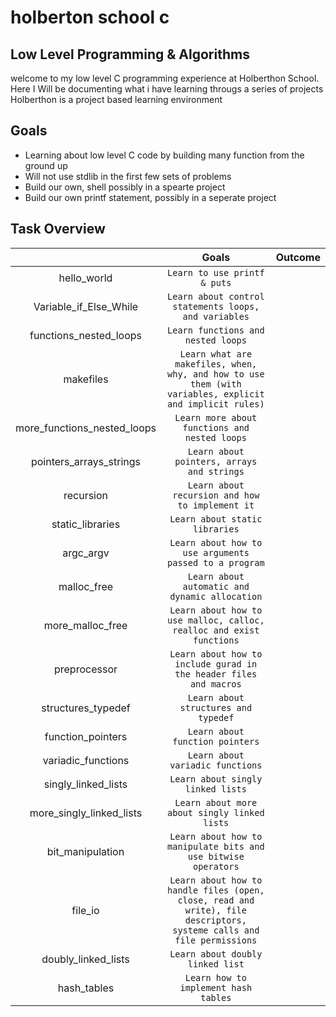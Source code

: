 # holberton school c
## Low Level Programming & Algorithms
welcome to my low level C programming experience at Holberthon School. Here I Will be documenting what i have  learning througs a series of projects Holberthon is a project based learning environment

## Goals

- Learning about low level C code by building many function from the ground up
- Will not use stdlib in the first few sets of problems
- Build our own, shell possibly in a spearte project
- Build our own printf statement, possibly in a seperate project

## Task Overview

|| Goals | Outcome |
| :---: | :---: | :---: |
| hello_world |``` Learn to use printf & puts ```|
| Variable_if_Else_While | ``` Learn about control statements loops, and variables ```| 
| functions_nested_loops | ``` Learn functions and nested loops ```|
| makefiles | ``` Learn what are makefiles, when, why, and how to use them (with variables, explicit and implicit rules) ``` |
| more_functions_nested_loops | ``` Learn more about functions and nested loops ``` |
| pointers_arrays_strings | ``` Learn about pointers, arrays and strings ``` |
| recursion | ``` Learn about recursion and how to implement it ``` |
| static_libraries | ``` Learn about static libraries ``` |
| argc_argv | ``` Learn about how to use arguments passed to a program ``` |
| malloc_free | ``` Learn about automatic and dynamic allocation ``` |
| more_malloc_free | ``` Learn about how to use malloc, calloc, realloc and exist functions ``` |
| preprocessor | ``` Learn about how to include gurad in the header files and macros ``` |
| structures_typedef | ``` Learn about structures and typedef ``` |
| function_pointers | ``` Learn about function pointers ``` |
| variadic_functions | ``` Learn about variadic functions ``` |
| singly_linked_lists | ``` Learn about singly linked lists ``` |
| more_singly_linked_lists | ``` Learn about more about singly linked lists ``` |
| bit_manipulation | ``` Learn about how to manipulate bits and use bitwise operators ``` |
| file_io | ``` Learn about how to handle files (open, close, read and write), file descriptors, systeme calls and file permissions ``` |
| doubly_linked_lists | ``` Learn about doubly linked list ``` |
| hash_tables | ``` Learn how to implement hash tables ``` |
